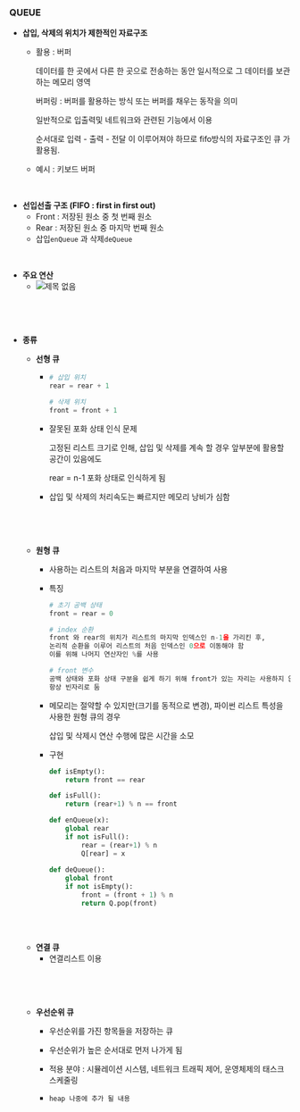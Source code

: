### QUEUE





- **삽입, 삭제의 위치가 제한적인 자료구조**

  - 활용 : 버퍼

    데이터를 한 곳에서 다른 한 곳으로 전송하는 동안 일시적으로 그 데이터를 보관하는 메모리 영역

    버퍼링 : 버퍼를 활용하는 방식 또는 버퍼를 채우는 동작을 의미

    일반적으로 입출력및 네트워크와 관련된 기능에서 이용

    순서대로 입력 - 출력 - 전달 이 이루어져야 하므로 fifo방식의 자료구조인 큐 가 활용됨.

  - 예시 : 키보드 버퍼


​     

   

- **선입선출 구조 (FIFO : first in first out)**
  - Front : 저장된 원소 중 첫 번째 원소
  - Rear : 저장된 원소 중 마지막 번째 원소
  - 삽입`enQueue` 과   삭제`deQueue`

​    

  

- **주요 연산**
  - ![제목 없음](https://user-images.githubusercontent.com/89068148/155978282-3df4cfd4-2932-46f8-a85c-382e28787b03.png)

​                   

​               

- **종류**
  - **선형 큐**
  
    - ```python
      # 삽입 위치
      rear = rear + 1
      
      # 삭제 위치
      front = front + 1
      ```
  
    - 잘못된 포화 상태 인식 문제
  
      고정된 리스트 크기로 인해, 삽입 및 삭제를 계속 할 경우 앞부분에 활용할 공간이 있음에도
  
      rear = n-1 포화 상태로 인식하게 됨
  
    - 삽입 및 삭제의 처리속도는 빠르지만 메모리 낭비가 심함
  
  ​               
  
  ​              
  
  - **원형 큐**
  
    - 사용하는 리스트의 처음과 마지막 부분을 연결하여 사용
  
    - 특징
  
      ```python
      # 초기 공백 상태
      front = rear = 0
      
      # index 순환
      front 와 rear의 위치가 리스트의 마지막 인덱스인 n-1을 가리킨 후, 
      논리적 순환을 이루어 리스트의 처음 인덱스인 0으로 이동해야 함
      이를 위해 나머지 연산자인 %를 사용
      
      # front 변수
      공백 상태와 포화 상태 구분을 쉽게 하기 위해 front가 있는 자리는 사용하지 않고
      항상 빈자리로 둠
      ```
  
    - 메모리는 절약할 수 있지만(크기를 동적으로 변경), 파이썬 리스트 특성을 사용한 원형 큐의 경우
  
      삽입 및 삭제시 연산 수행에 많은 시간을 소모
  
    - 구현
  
      ```python
      def isEmpty():
          return front == rear
      
      def isFull():
          return (rear+1) % n == front
      
      def enQueue(x):
          global rear
          if not isFull():
              rear = (rear+1) % n
              Q[rear] = x
              
      def deQueue():
          global front
          if not isEmpty():
              front = (front + 1) % n
              return Q.pop(front)
              
      ```
  
      
  
  ​                  
  
  - **연결 큐**
    - 연결리스트 이용
  
  ​          
  
  ​            
  
  - **우선순위 큐**
  
    - 우선순위를 가진 항목들을 저장하는 큐
  
    - 우선순위가 높은 순서대로 먼저 나가게 됨
  
    - 적용 분야 : 시뮬레이션 시스템, 네트워크 트래픽 제어, 운영체제의 태스크 스케줄링
  
    - ```python
      heap 나중에 추가 될 내용
      ```